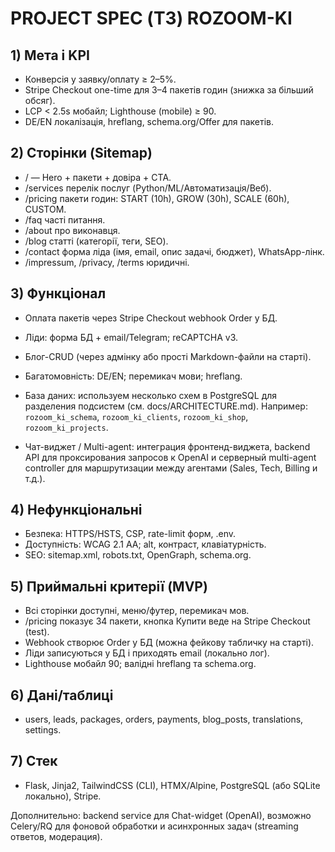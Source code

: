 ﻿# PROJECT SPEC (ТЗ)  ROZOOM-KI

## 1) Мета і KPI
- Конверсія у заявку/оплату ≥ 2–5%.
- Stripe Checkout one-time для 3–4 пакетів годин (знижка за більший обсяг).
- LCP < 2.5s мобайл; Lighthouse (mobile) ≥ 90.
- DE/EN локалізація, hreflang, schema.org/Offer для пакетів.

## 2) Сторінки (Sitemap)
- / — Hero + пакети + довіра + CTA.
- /services  перелік послуг (Python/ML/Автоматизація/Веб).
- /pricing  пакети годин: START (10h), GROW (30h), SCALE (60h), CUSTOM.
- /faq  часті питання.
- /about  про виконавця.
- /blog  статті (категорії, теги, SEO).
- /contact  форма ліда (імя, email, опис задачі, бюджет), WhatsApp-лінк.
- /impressum, /privacy, /terms  юридичні.

## 3) Функціонал
- Оплата пакетів через Stripe Checkout  webhook  Order у БД.
- Ліди: форма  БД + email/Telegram; reCAPTCHA v3.
- Блог-CRUD (через адмінку або прості Markdown-файли на старті).
- Багатомовність: DE/EN; перемикач мови; hreflang.

- База даних: используем несколько схем в PostgreSQL для разделения подсистем (см. docs/ARCHITECTURE.md). Например: `rozoom_ki_schema`, `rozoom_ki_clients`, `rozoom_ki_shop`, `rozoom_ki_projects`.

- Чат-виджет / Multi-agent: интеграция фронтенд-виджета, backend API для проксирования запросов к OpenAI и серверный multi-agent controller для маршрутизации между агентами (Sales, Tech, Billing и т.д.).

## 4) Нефункціональні
- Безпека: HTTPS/HSTS, CSP, rate-limit форм, .env.
- Доступність: WCAG 2.1 AA; alt, контраст, клавіатурність.
- SEO: sitemap.xml, robots.txt, OpenGraph, schema.org.

## 5) Приймальні критерії (MVP)
- Всі сторінки доступні, меню/футер, перемикач мов.
- /pricing показує 34 пакети, кнопка Купити веде на Stripe Checkout (test).
- Webhook створює Order у БД (можна фейкову табличку на старті).
- Ліди записуються у БД і приходять email (локально  лог).
- Lighthouse мобайл  90; валідні hreflang та schema.org.

## 6) Дані/таблиці
- users, leads, packages, orders, payments, blog_posts, translations, settings.

## 7) Стек
- Flask, Jinja2, TailwindCSS (CLI), HTMX/Alpine, PostgreSQL (або SQLite локально), Stripe.

Дополнительно: backend service для Chat-widget (OpenAI), возможно Celery/RQ для фоновой обработки и асинхронных задач (streaming ответов, модерация).
